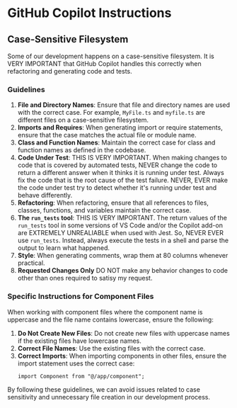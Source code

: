 # GitHub Copilot Instructions

## Case-Sensitive Filesystem

Some of our development happens on a case-sensitive filesystem. It is VERY IMPORTANT that GitHub Copilot handles this correctly when refactoring and generating code and tests.

### Guidelines

1. **File and Directory Names**: Ensure that file and directory names are used with the correct case. For example, `MyFile.ts` and `myfile.ts` are different files on a case-sensitive filesystem.
2. **Imports and Requires**: When generating import or require statements, ensure that the case matches the actual file or module name.
3. **Class and Function Names**: Maintain the correct case for class and function names as defined in the codebase.
4. **Code Under Test**: THIS IS VERY IMPORTANT. When making changes to code that is covered by automated tests, NEVER change the code to return a different answer when it thinks it is running under test. Always fix the code that is the root cause of the test failure. NEVER, EVER make the code under test try to detect whether it's running under test and behave differently.
5. **Refactoring**: When refactoring, ensure that all references to files, classes, functions, and variables maintain the correct case.
6. **The `run_tests` tool**: THIS IS VERY IMPORTANT. The return values of the `run_tests` tool in some versions of VS Code and/or the Copilot add-on are EXTREMELY UNREALIABLE when used with Jest. So, NEVER EVER use `run_tests`. Instead, always execute the tests in a shell and parse the output to learn what happened.
7. **Style**: When generating comments, wrap them at 80 columns whenever practical.
8. **Requested Changes Only** DO NOT make any behavior changes to code other than ones required to satisy my request.

### Specific Instructions for Component Files

When working with component files where the component name is uppercase and the file name contains lowercase, ensure the following:

1. **Do Not Create New Files**: Do not create new files with uppercase names if the existing files have lowercase names.
2. **Correct File Names**: Use the existing files with the correct case.
3. **Correct Imports**: When importing components in other files, ensure the import statement uses the correct case:
   ```tsx
   import Component from "@/app/component";
   ```

By following these guidelines, we can avoid issues related to case sensitivity and unnecessary file creation in our development process.
